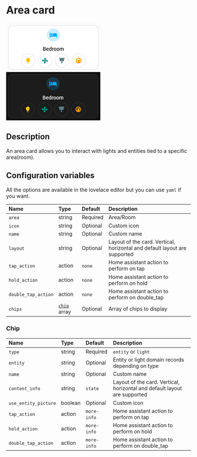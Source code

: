 # Area card

![Climate light](../images/area-light.png)
![Climate dark](../images/area-dark.png)

## Description

An area card allows you to interact with lights and entities tied to a specific area(room).

## Configuration variables

All the options are available in the lovelace editor but you can use `yaml` if you want.

| Name                | Type                  | Default  | Description                                                               |
| :------------------ | :-------------------- | :------- | :------------------------------------------------------------------------ |
| `area`              | string                | Required | Area/Room                                                                 |
| `icon`              | string                | Optional | Custom icon                                                               |
| `name`              | string                | Optional | Custom name                                                               |
| `layout`            | string                | Optional | Layout of the card. Vertical, horizontal and default layout are supported |
| `tap_action`        | action                | `none`   | Home assistant action to perform on tap                                   |
| `hold_action`       | action                | `none`   | Home assistant action to perform on hold                                  |
| `double_tap_action` | action                | `none`   | Home assistant action to perform on double_tap                            |
| `chips`             | [`chip`](#chip) array | Optional | Array of chips to display                                                 |

### Chip

| Name                 | Type    | Default     | Description                                                               |
| :------------------- | :------ | :---------- | :------------------------------------------------------------------------ |
| `type`               | string  | Required    | `entity` or `light`                                                       |
| `entity`             | string  | Optional    | Entity or light domain records depending on type                          |
| `name`               | string  | Optional    | Custom name                                                               |
| `content_info`       | string  | `state`     | Layout of the card. Vertical, horizontal and default layout are supported |
| `use_entity_picture` | boolean | Optional    | Custom icon                                                               |
| `tap_action`         | action  | `more-info` | Home assistant action to perform on tap                                   |
| `hold_action`        | action  | `more-info` | Home assistant action to perform on hold                                  |
| `double_tap_action`  | action  | `more-info` | Home assistant action to perform on double_tap                            |
